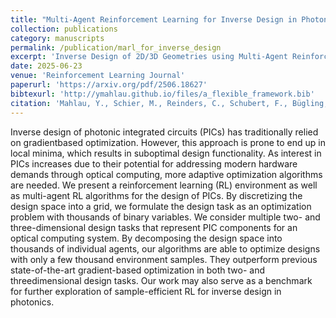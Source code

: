 ```yaml
---
title: "Multi-Agent Reinforcement Learning for Inverse Design in Photonic Integrated Circuits"
collection: publications
category: manuscripts
permalink: /publication/marl_for_inverse_design
excerpt: 'Inverse Design of 2D/3D Geometries using Multi-Agent Reinforcement Learning'
date: 2025-06-23
venue: 'Reinforcement Learning Journal'
paperurl: 'https://arxiv.org/pdf/2506.18627'
bibtexurl: 'http://ymahlau.github.io/files/a_flexible_framework.bib'
citation: 'Mahlau, Y., Schier, M., Reinders, C., Schubert, F., Bügling, M., & Rosenhahn, B. (2025). Multi-Agent Reinforcement Learning for Inverse Design in Photonic Integrated Circuits. arXiv preprint arXiv:2506.18627.'
---
```

Inverse design of photonic integrated circuits (PICs) has traditionally relied on gradientbased optimization. 
However, this approach is prone to end up in local minima, which results in suboptimal design functionality. 
As interest in PICs increases due to their potential for addressing modern hardware demands through optical computing, more adaptive optimization algorithms are needed. 
We present a reinforcement learning (RL) environment as well as multi-agent RL algorithms for the design of PICs. 
By discretizing the design space into a grid, we formulate the design task as an optimization problem with thousands of binary variables. 
We consider multiple two- and three-dimensional design tasks that represent PIC components for an optical computing system. 
By decomposing the design space into thousands of individual agents, our algorithms are able to optimize designs with only a few thousand environment samples. 
They outperform previous state-of-the-art gradient-based optimization in both two- and threedimensional design tasks. 
Our work may also serve as a benchmark for further exploration of sample-efficient RL for inverse design in photonics.
